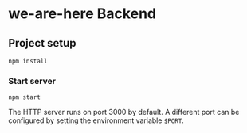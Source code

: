 # we-are-here Backend

## Project setup
```
npm install
```



### Start server
```
npm start
```

The HTTP server runs on port 3000 by default. A different port can be configured by setting the environment variable `$PORT`.
